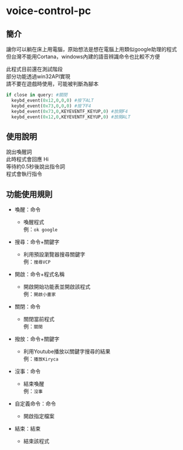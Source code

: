 # voice-control-pc  
## 簡介  
讓你可以躺在床上用電腦，原始想法是想在電腦上用類似google助理的程式  
但台灣不能用Cortana，windows內建的語音辨識命令也比較不方便  

此程式目前還在測試階段  
部分功能透過win32API實現  
請不要在遊戲時使用，可能被判斷為腳本  
    
```python
if close in query: #關閉
  keybd_event(0x12,0,0,0) #按下ALT
  keybd_event(0x73,0,0,0) #按下F4
  keybd_event(0x73,0,KEYEVENTF_KEYUP,0) #放開F4
  keybd_event(0x12,0,KEYEVENTF_KEYUP,0) #放開ALT
```

## 使用說明  
說出喚醒詞  
此時程式會回應 Hi  
等待約0.5秒後說出指令詞  
程式會執行指令
  
## 功能使用規則  
* 喚醒：命令
  * 喚醒程式  
  例：`ok google`
* 搜尋：命令+關鍵字  
  * 利用預設瀏覽器搜尋關鍵字  
  例：`搜尋VCP`
* 開啟：命令+程式名稱  
  * 開啟開始功能表並開啟該程式  
  例：`開啟小畫家`
* 關閉：命令  
  * 關閉當前程式  
  例：`關閉`
* 撥放：命令+關鍵字
  * 利用Youtube播放以關鍵字搜尋的結果  
  例：`播放Kiryca`
* 沒事：命令
  * 結束喚醒  
  例：`沒事`
* 自定義命令：命令
  * 開啟指定檔案  
  
* 結束：結束
  * 結束該程式
  
